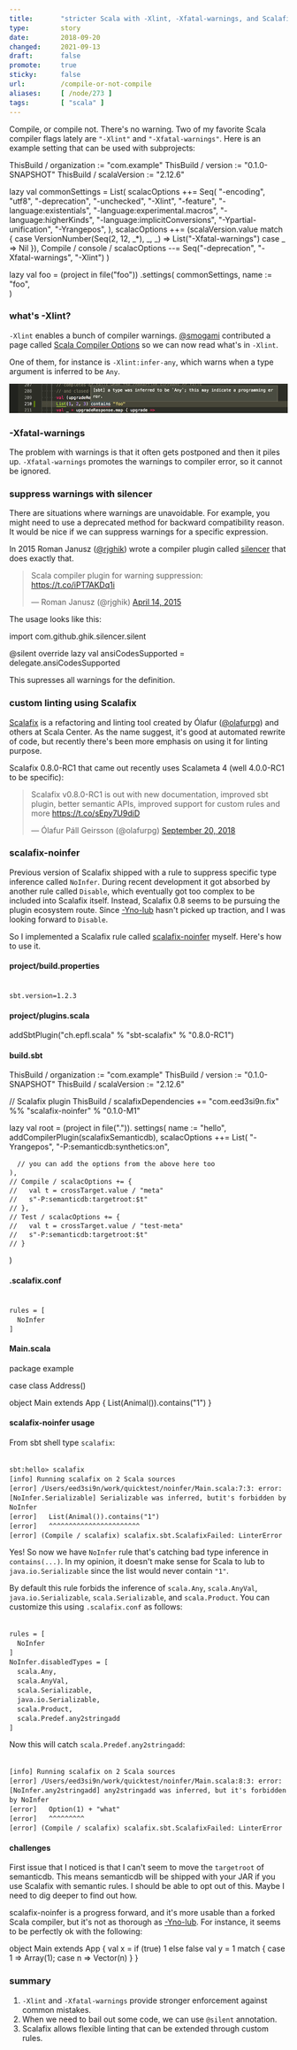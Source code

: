 ```yaml
---
title:       "stricter Scala with -Xlint, -Xfatal-warnings, and Scalafix"
type:        story
date:        2018-09-20
changed:     2021-09-13
draft:       false
promote:     true
sticky:      false
url:         /compile-or-not-compile
aliases:     [ /node/273 ]
tags:        [ "scala" ]
---
```


  [1]: http://eed3si9n.com/stricter-scala-with-ynolub

Compile, or compile not. There's no warning. Two of my favorite Scala compiler flags lately are `"-Xlint"` and `"-Xfatal-warnings"`.
Here is an example setting that can be used with subprojects:

<scala>
ThisBuild / organization := "com.example"
ThisBuild / version      := "0.1.0-SNAPSHOT"
ThisBuild / scalaVersion := "2.12.6"

lazy val commonSettings = List(
  scalacOptions ++= Seq(
    "-encoding", "utf8",
    "-deprecation",
    "-unchecked",
    "-Xlint",
    "-feature",
    "-language:existentials",
    "-language:experimental.macros",
    "-language:higherKinds",
    "-language:implicitConversions",
    "-Ypartial-unification",
    "-Yrangepos",
  ),
  scalacOptions ++= (scalaVersion.value match {
    case VersionNumber(Seq(2, 12, _*), _, _) =>
      List("-Xfatal-warnings")
    case _ => Nil
  }),
  Compile / console / scalacOptions --= Seq("-deprecation", "-Xfatal-warnings", "-Xlint")
)

lazy val foo = (project in file("foo"))
  .settings(
    commonSettings,
    name := "foo",  
  )
</scala>

### what's -Xlint?

`-Xlint` enables a bunch of compiler warnings. [@smogami](https://twitter.com/smogami) contributed a page called [Scala Compiler Options](https://docs.scala-lang.org/overviews/compiler-options/index.html#Warning_Settings) so we can now read what's in `-Xlint`.

One of them, for instance is `-Xlint:infer-any`, which warns when a type argument is inferred to be `Any`.

![contains](/images/compile-contains1.png)

### -Xfatal-warnings

The problem with warnings is that it often gets postponed and then it piles up. `-Xfatal-warnings` promotes the warnings to compiler error, so it cannot be ignored.

### suppress warnings with silencer

There are situations where warnings are unavoidable. For example, you might need to use a deprecated method for backward compatibility reason. It would be nice if we can suppress warnings for a specific expression.

In 2015 Roman Janusz ([@rjghik](https://twitter.com/rjghik)) wrote a compiler plugin called [silencer](https://github.com/ghik/silencer) that does exactly that.

<blockquote class="twitter-tweet" data-lang="en"><p lang="en" dir="ltr">Scala compiler plugin for warning suppression: <a href="https://t.co/iPT7AKDq1i">https://t.co/iPT7AKDq1i</a></p>&mdash; Roman Janusz (@rjghik) <a href="https://twitter.com/rjghik/status/588097382878949376?ref_src=twsrc%5Etfw">April 14, 2015</a></blockquote>

The usage looks like this:

<scala>
import com.github.ghik.silencer.silent

@silent override lazy val ansiCodesSupported = delegate.ansiCodesSupported
</scala>

This supresses all warnings for the definition.

### custom linting using Scalafix

[Scalafix](https://scalacenter.github.io/scalafix/) is a refactoring and linting tool created by Ólafur ([@olafurpg](https://twitter.com/olafurpg)) and others at Scala Center. As the name suggest, it's good at automated rewrite of code, but recently there's been more emphasis on using it for linting purpose.

Scalafix 0.8.0-RC1 that came out recently uses Scalameta 4 (well 4.0.0-RC1 to be specific):

<blockquote class="twitter-tweet" data-lang="en"><p lang="en" dir="ltr">Scalafix v0.8.0-RC1 is out with new documentation, improved sbt plugin, better semantic APIs, improved support for custom rules and more <a href="https://t.co/sEpy7U9diD">https://t.co/sEpy7U9diD</a></p>&mdash; Ólafur Páll Geirsson (@olafurpg) <a href="https://twitter.com/olafurpg/status/1042759375541161984?ref_src=twsrc%5Etfw">September 20, 2018</a>
</blockquote>

### scalafix-noinfer

Previous version of Scalafix shipped with a rule to suppress specific type inference called `NoInfer`. During recent development it got absorbed by another rule called `Disable`, which eventually got too complex to be included into Scalafix itself. Instead, Scalafix 0.8 seems to be pursuing the plugin ecosystem route.
Since [-Yno-lub][1] hasn't picked up traction, and I was looking forward to `Disable`.

So I implemented a Scalafix rule called [scalafix-noinfer](https://github.com/eed3si9n/scalafix-noinfer) myself. Here's how to use it.

#### project/build.properties

<code>
sbt.version=1.2.3
</code>

#### project/plugins.scala

<scala>
addSbtPlugin("ch.epfl.scala" % "sbt-scalafix" % "0.8.0-RC1")
</scala>

#### build.sbt

<scala>
ThisBuild / organization := "com.example"
ThisBuild / version      := "0.1.0-SNAPSHOT"
ThisBuild / scalaVersion := "2.12.6"

// Scalafix plugin
ThisBuild / scalafixDependencies +=
  "com.eed3si9n.fix" %% "scalafix-noinfer" % "0.1.0-M1"

lazy val root = (project in file(".")).
  settings(
    name := "hello",
    addCompilerPlugin(scalafixSemanticdb),
    scalacOptions ++= List(
      "-Yrangepos",
      "-P:semanticdb:synthetics:on",

      // you can add the options from the above here too
    ),
    // Compile / scalacOptions += {
    //   val t = crossTarget.value / "meta"
    //   s"-P:semanticdb:targetroot:$t"
    // },
    // Test / scalacOptions += {
    //   val t = crossTarget.value / "test-meta"
    //   s"-P:semanticdb:targetroot:$t"
    // }
  )
</scala>

#### .scalafix.conf

<code>
rules = [
  NoInfer
]
</code>

#### Main.scala

<scala>
package example

case class Address()

object Main extends App {
  List(Animal()).contains("1")
}
</scala>

#### scalafix-noinfer usage

From sbt shell type `scalafix`:

<code>
sbt:hello> scalafix
[info] Running scalafix on 2 Scala sources
[error] /Users/eed3si9n/work/quicktest/noinfer/Main.scala:7:3: error: [NoInfer.Serializable] Serializable was inferred, butit's forbidden by NoInfer
[error]   List(Animal()).contains("1")
[error]   ^^^^^^^^^^^^^^^^^^^^^^^
[error] (Compile / scalafix) scalafix.sbt.ScalafixFailed: LinterError
</code>

Yes! So now we have `NoInfer` rule that's catching bad type inference in `contains(...)`. In my opinion, it doesn't make sense for Scala to lub to `java.io.Serializable` since the list would never contain `"1"`.

By default this rule forbids the inference of `scala.Any`, `scala.AnyVal`, `java.io.Serializable`, `scala.Serializable`, and `scala.Product`. You can customize this using `.scalafix.conf` as follows:

<code>
rules = [
  NoInfer
]
NoInfer.disabledTypes = [
  scala.Any,
  scala.AnyVal,
  scala.Serializable,
  java.io.Serializable,
  scala.Product,
  scala.Predef.any2stringadd
]
</code>

Now this will catch `scala.Predef.any2stringadd`:

<code>
[info] Running scalafix on 2 Scala sources
[error] /Users/eed3si9n/work/quicktest/noinfer/Main.scala:8:3: error: [NoInfer.any2stringadd] any2stringadd was inferred, but it's forbidden by NoInfer
[error]   Option(1) + "what"
[error]   ^^^^^^^^^
[error] (Compile / scalafix) scalafix.sbt.ScalafixFailed: LinterError
</code>

#### challenges

First issue that I noticed is that I can't seem to move the `targetroot` of semanticdb. This means semanticdb will be shipped with your JAR if you use Scalafix with semantic rules. I should be able to opt out of this. Maybe I need to dig deeper to find out how.

scalafix-noinfer is a progress forward, and it's more usable than a forked Scala compiler, but it's not as thorough as [-Yno-lub][1].
For instance, it seems to be perfectly ok with the following:

<scala>
object Main extends App {
  val x = if (true) 1 else false
  val y = 1 match { case 1 => Array(1); case n => Vector(n) }
}
</scala>

### summary

1. `-Xlint` and `-Xfatal-warnings` provide stronger enforcement against common mistakes.
2. When we need to bail out some code, we can use `@silent` annotation.
3. Scalafix allows flexible linting that can be extended through custom rules.
